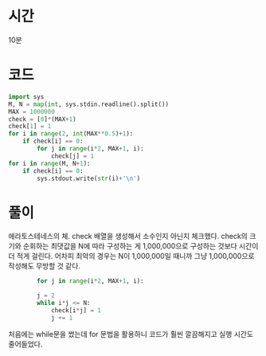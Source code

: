 # 시간
10분
# 코드
```python
import sys
M, N = map(int, sys.stdin.readline().split())
MAX = 1000000
check = [0]*(MAX+1)
check[1] = 1
for i in range(2, int(MAX**0.5)+1):
    if check[i] == 0:
        for j in range(i*2, MAX+1, i):
            check[j] = 1
for i in range(M, N+1):
    if check[i] == 0:
        sys.stdout.write(str(i)+'\n')
```
# 풀이
에라토스테네스의 체. check 배열을 생성해서 소수인지 아닌지 체크했다. check의 크기와 순회하는 최댓값을 N에 따라 구성하는 게 1,000,000으로 구성하는 것보다 시간이 더 적게 걸린다. 어차피 최악의 경우는 N이 1,000,000일 때니까 그냥 1,000,000으로 작성해도 무방할 것 같다.

```python
        for j in range(i*2, MAX+1, i):
```
```python
        j = 2
        while i*j <= N:
            check[i*j] = 1
            j += 1
```
처음에는 while문을 썼는데 for 문법을 활용하니 코드가 훨씬 깔끔해지고 실행 시간도 줄어들었다.